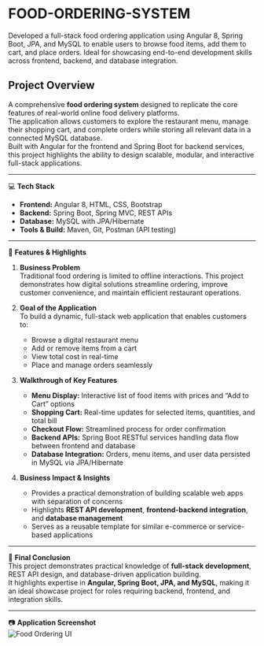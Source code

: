 # FOOD-ORDERING-SYSTEM
Developed a full-stack food ordering application using Angular 8, Spring Boot, JPA, and MySQL to enable users to browse food items, add them to cart, and place orders. Ideal for showcasing end-to-end development skills across frontend, backend, and database integration.

## Project Overview
A comprehensive **food ordering system** designed to replicate the core features of real-world online food delivery platforms.  
The application allows customers to explore the restaurant menu, manage their shopping cart, and complete orders while storing all relevant data in a connected MySQL database.  
Built with Angular for the frontend and Spring Boot for backend services, this project highlights the ability to design scalable, modular, and interactive full-stack applications.

---

💻 **Tech Stack**
* **Frontend:** Angular 8, HTML, CSS, Bootstrap  
* **Backend:** Spring Boot, Spring MVC, REST APIs  
* **Database:** MySQL with JPA/Hibernate  
* **Tools & Build:** Maven, Git, Postman (API testing)  

---

🌟 **Features & Highlights**

1. **Business Problem**  
   Traditional food ordering is limited to offline interactions. This project demonstrates how digital solutions streamline ordering, improve customer convenience, and maintain efficient restaurant operations.  

2. **Goal of the Application**  
   To build a dynamic, full-stack web application that enables customers to:  
   * Browse a digital restaurant menu  
   * Add or remove items from a cart  
   * View total cost in real-time  
   * Place and manage orders seamlessly  

3. **Walkthrough of Key Features**  
   * **Menu Display:** Interactive list of food items with prices and “Add to Cart” options  
   * **Shopping Cart:** Real-time updates for selected items, quantities, and total bill  
   * **Checkout Flow:** Streamlined process for order confirmation  
   * **Backend APIs:** Spring Boot RESTful services handling data flow between frontend and database  
   * **Database Integration:** Orders, menu items, and user data persisted in MySQL via JPA/Hibernate  

4. **Business Impact & Insights**  
   * Provides a practical demonstration of building scalable web apps with separation of concerns  
   * Highlights **REST API development**, **frontend-backend integration**, and **database management**  
   * Serves as a reusable template for similar e-commerce or service-based applications  

---

📎 **Final Conclusion**  
This project demonstrates practical knowledge of **full-stack development**, REST API design, and database-driven application building.  
It highlights expertise in **Angular, Spring Boot, JPA, and MySQL**, making it an ideal showcase project for roles requiring backend, frontend, and integration skills.  

---

📷 **Application Screenshot**  
![Food Ordering UI](images/food-order-ui.png)
